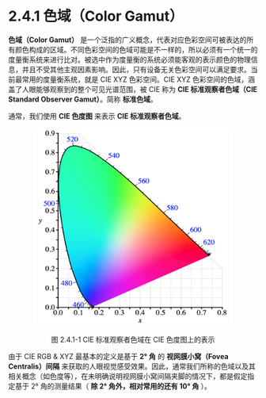 
# 2.4.1 色域（Color Gamut）

**色域（Color Gamut）** 是一个泛指的广义概念，代表对应色彩空间可被表达的所有颜色构成的区域。不同色彩空间的色域可能是不一样的，所以必须有一个统一的度量衡系统来进行比对。被选中作为度量衡的系统必须能客观的表示颜色的物理信息，并且不受其他主观因素影响。因此，只有设备无关色彩空间可以满足要求。当前最常用的度量衡系统，就是 CIE XYZ 色彩空间。CIE XYZ 色彩空间的色域，涵盖了人眼能够观察到的整个可见光谱范围，被 CIE 称为 **CIE 标准观察者色域（CIE Standard Observer Gamut）**。简称 **标准色域**。

通常，我们使用 **CIE 色度图** 来表示 **CIE 标准观察者色域**。

<center>
<figure>
   <img width = "400" height = "400"
      src="../../Pictures/CIE1931%20xy%20CP.png" alt="">
   <figcaption>
      <p>图 2.4.1-1 CIE 标准观察者色域在 CIE 色度图上的表示</p>
   </figcaption>
</figure>
</center>

由于 CIE RGB & XYZ 最基本的定义是基于 **2° 角** 的 **视网膜小窝（Fovea Centralis）间隔** 来获取的人眼视觉感受效果。因此，通常我们所称的色域以及其相关概念（如色度等），在未明确说明视网膜小窝间隔夹脚的情况下，都是假定指定基于 2° 角的测量结果（ **除 2° 角外，相对常用的还有 10° 角** ）。


[ref]: References_2.md